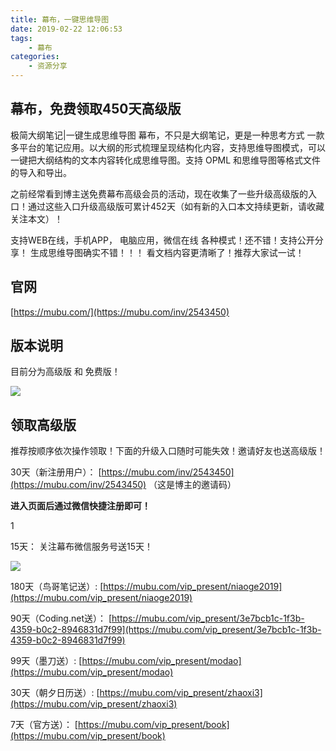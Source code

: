 ```yaml
---
title: 幕布，一键思维导图
date: 2019-02-22 12:06:53
tags:
	- 幕布
categories:
	- 资源分享
---
```


## 幕布，免费领取450天高级版

极简大纲笔记|一键生成思维导图
幕布，不只是大纲笔记，更是一种思考方式
一款多平台的笔记应用。以大纲的形式梳理呈现结构化内容，支持思维导图模式，可以一键把大纲结构的文本内容转化成思维导图。支持 OPML 和思维导图等格式文件的导入和导出。

之前经常看到博主送免费幕布高级会员的活动，现在收集了一些升级高级版的入口！通过这些入口升级高级版可累计452天（如有新的入口本文持续更新，请收藏关注本文）！

支持WEB在线，手机APP， 电脑应用，微信在线 各种模式！还不错！支持公开分享！
生成思维导图确实不错！！！ 看文档内容更清晰了！推荐大家试一试！

## 官网

[https://mubu.com/](https://mubu.com/inv/2543450)

## 版本说明

目前分为高级版 和 免费版！

![](./1.png)

## 领取高级版

推荐按顺序依次操作领取！下面的升级入口随时可能失效！邀请好友也送高级版！

30天（新注册用户）：
 [https://mubu.com/inv/2543450](https://mubu.com/inv/2543450)  （这是博主的邀请码）



**进入页面后通过微信快捷注册即可！**

1

15天：
关注幕布微信服务号送15天！

![](./2.jpg)

180天（鸟哥笔记送）:
 [https://mubu.com/vip_present/niaoge2019](https://mubu.com/vip_present/niaoge2019) 

90天（Coding.net送）：
 [https://mubu.com/vip_present/3e7bcb1c-1f3b-4359-b0c2-8946831d7f99](https://mubu.com/vip_present/3e7bcb1c-1f3b-4359-b0c2-8946831d7f99) 

99天（墨刀送）:
 [https://mubu.com/vip_present/modao](https://mubu.com/vip_present/modao) 

30天（朝夕日历送）:
 [https://mubu.com/vip_present/zhaoxi3](https://mubu.com/vip_present/zhaoxi3) 

7天（官方送）：
 [https://mubu.com/vip_present/book](https://mubu.com/vip_present/book) 

